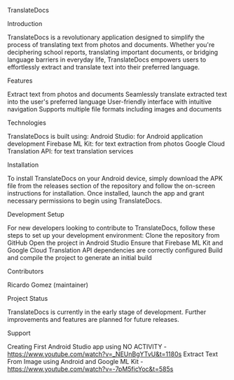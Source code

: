 TranslateDocs

Introduction

TranslateDocs is a revolutionary application designed to simplify the process of translating text from photos and documents. Whether you're deciphering school reports, translating important documents, or bridging language barriers in everyday life, TranslateDocs empowers users to effortlessly extract and translate text into their preferred language.

Features

Extract text from photos and documents
Seamlessly translate extracted text into the user's preferred language
User-friendly interface with intuitive navigation
Supports multiple file formats including images and documents

Technologies

TranslateDocs is built using:
Android Studio: for Android application development
Firebase ML Kit: for text extraction from photos
Google Cloud Translation API: for text translation services

Installation

To install TranslateDocs on your Android device, simply download the APK file from the releases section of the repository and follow the on-screen instructions for installation. Once installed, launch the app and grant necessary permissions to begin using TranslateDocs.

Development Setup

For new developers looking to contribute to TranslateDocs, follow these steps to set up your development environment:
Clone the repository from GitHub
Open the project in Android Studio
Ensure that Firebase ML Kit and Google Cloud Translation API dependencies are correctly configured
Build and compile the project to generate an initial build

Contributors

Ricardo Gomez (maintainer)

Project Status

TranslateDocs is currently in the early stage of development. Further improvements and features are planned for future releases.

Support

Creating First Android Studio app using NO ACTIVITY - https://www.youtube.com/watch?v=_NEUnBgYTvU&t=1180s
Extract Text From Image using Android and Google ML Kit - https://www.youtube.com/watch?v=-7pM5ficYoc&t=585s

